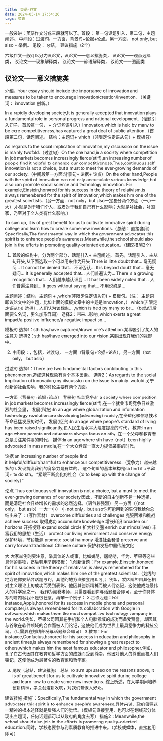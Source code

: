 ```yaml
---
title: 英语-作文
date: 2024-05-14 17:34:26
tags: 英语
---
```


一般来讲：英语作文分成三段就可以了。首段： 第一句话题引入，第二句，主题阐述。 中间段：过渡句。一方面，背景句+论据+论点。另一方面， not only, but also + 举例。 尾段： 总结， 建议措施（2个）

六级作文一般可以分为议论文，议论文——意义措施类， 议论文——观点选择类， 议论文——现象解释类， 议论文——谚语解释类， 议论文——图画类
##  议论文——意义措施类
介绍，Your essay should include the importance of innovation and measures to be taken to encourage innovation/creation/invention. （关键词： innovation 创新。）

In a rapidly developing society,It is generally accepted that innovation plays a fundamental role in personal progress and national development.（话题引入句子，首段第一句， + 介词短语引入）Innovation,which is held by many to be core competitiveness,has captured a great deal of public attention.（首段第二句，话题阐述。 结构：主题词+ which（非限定性定语从句）+ 模板句）

As regards to the social implication of innovation,my discussion on the issue is mainly twofold.（过渡句）On the one hand,in a society where competition in job markets becomes increasingly fierce(stiff),an increasing number of people find it helpful to enhance our competitiveness.Thus,continuous self innovation is not a choice, but a must to meet the ever-growing demands of our society.（中间段第一方面:背景句+ 论据+ 论点）On the other hand,People with the spirit of innovation can not only accumulate various knowledge,but also can promote social science and technology innovation. For example,Einstein,honored for his success in the theory of relativism,is always remembered for the spirit of innovation,which makes him one of the greatest scientists.（另一方面，not noly，but also一定要分两个方面（一小一大）,小就是对于咱们个人，或者对于我们自己有什么影响；大就是对社会，对国家，乃至对于全人类有什么影响。）

To sum up, it is of great benefit for us to cultivate innovative spirit during college and learn how to create some new inventions.（总结： 直接套用）Specifically,The fundamental way in which the government advocates this spirit is to enhance people’s awareness.Meanwhile,the school should also join in the efforts in promoting quality-oriented education。（建议措施2个）

1. 首段的结构中，分为两个部分，话题引入+ 主题阐述。
首先，话题引入，主从句开头,从下面选取一个可以用来作为开头
There is little doubt that… 毫无疑问...
It cannot be denied that… 不可否认...
It is beyond doubt that… 毫无疑问...
It is generally accepted that… 人们普遍认为...
There is a growing recognition that… 人们越来越认识到...
It has been widely noted that… 人们普遍注意到...
It goes without saying that… 不用说的是...

主题阐述：结构，主题词 + ,which(非限定性定语从句) + 模板句。（注： 主题词即议论文中的主题，比如上面的模板文章中的主题是innovation，）
which(非限定定语从句)
选择1：人们认为该现象... ,which is held by many to be...（be动词后面要么名词，要么加形容词）
选择2：带来…影响 ,which exerts a great impact/a positive influence/a negative impact on…

模板句
选择1：sth has/have captured/drawn one’s attention.某事吸引了某人的注意力
选择2：sth has/have emerged into our vision.某事出现在我们的视野中。


2. 中间段：，包括，过渡句， 一方面（背景句+论据+论点），另一方面（not only， but aslo）

过渡句
选择1：There are two fundamental factors contributing to this phenomenon.造成这种现象有两个基本因素。
选择2：As regards to the social implication of innovation,my discussion on the issue is mainly twofold.关于创新的社会影响，我的讨论主要有两个方面。


一方面（背景句+论据+论点）
背景句
社会竞争:In a society where competition in job markets becomes increasingly fierce(stiff),在一个就业市场竞争日益激烈的社会里，
发展(科技):In an age where globalization and information technology revolution are developing(advancing) rapidly,在全球化和信息技术革命迅猛发展的时代，
发展(经济):In an age where people’s standard of living has been raised significantly,在人民生活水平大幅度提高的时代，
教育:In an age where parents and educators always focus on sth，在一个父母和教育者总是关注某件事的时代，
媒体:In an age where sth have（not）been highly advocated in mass media,在一个大众传媒一直大力提倡某事的时代，


论据
an increasing number of people find it helpful/difficult/harmful to enhance our competitiveness.（竞争力）越来越多的人发现提高我们的竞争力是有益的。
这个句型的基本结构是sb find it +形容词+ to do sth。
“紧跟不断变化的社会（to to keep up with the change of society）”


论点
Thus continuous self innovation is not a choice, but a must to meet the ever-growing demands of our society.因此，不断的自主创新不是一种选择，而是满足社会日益增长的需求的必然选择。（语气较强烈）
另一方面（（not only， but aslo）一大一小）
小
not only，but also你可能用到的语句我给你总结出来了：（写作素材）
overcome difficulties and challenges 克服困难和挑战
achieve success 取得成功
accumulate knowledge 增长知识 broaden our horizons 开拓视野 expand social circle 扩大社交圈
enrich our minds(lives) 丰富我们的思想（生活）
protect our living environment and conserve energy 保护环境，节约能源
promote social harmony 增进社会和谐
preserve and carry forward traditional Chinese culture 保护和发扬中国传统文化

大
大家举例时要注意，举具体的人或事，比如姚明，屠呦呦，华为，苹果等这些具体的事物，然后套用举例模板：
1.创新话题：For example,Einstein,honored for his success in the theory of relativism,is always remembered for the spirit of innovation,which makes him one of the greatest scientists.（划线的地方是你要结合话题写的，其他的地方直接套用即可。）例如，爱因斯坦因其在相对主义理论上的成功而受到表彰，他因其创新精神而被人们铭记，这使他成为最伟大的科学家之一。
我作为阅卷老师，只需要看到你与话题结合即可，至于你具体写的啥内容我不是很在意。再举一个例子：
2.合作话题：For instance,Apple,honored for its success in mobile phone and personal computer,is always remembered for its collaboration with Google in software,which makes them the most competitive technology company in the world.例如，苹果公司因其在手机和个人电脑领域的成功而备受赞誉，却因其与谷歌在软件领域的合作而被人们铭记，这使他们成为世界上最具竞争力的科技公司。（只需要在划线部分与话题结合即可）
3.教育：For instance,Confucius,honored for his success in education and philosophy in ancient times,is always remembered for showing a great respect to others,which makes him the most famous educator and philosopher.例如，孔子在古代因其在教育和哲学方面的成就而受到尊崇，他因对他人的尊重而被人们铭记，这使他成为最著名的教育家和哲学家。


3. 尾段（总结，建议措施）
总结
To sum up/Based on the reasons above, it is of great benefit for us to cultivate innovative spirit during college and learn how to create some new inventions. 综上所述，在大学期间培养创新精神，学会创造新发明，对我们有很大好处。

建议措施
措施1：Specifically,The fundamental way in which the government advocates this spirit is to enhance people’s awareness.具体来说，政府倡导这一精神的根本途径就是增强人们的觉悟。（模板句直接套用，也可以在划线部分体现出主题词，任何话题都可以从政府的角度去写）
措施2：Meanwhile,the school should also join in the efforts in promoting quality-oriented education.同时，学校也要参与到素质教育的推进中来。（学校或媒体，直接套用即可）

